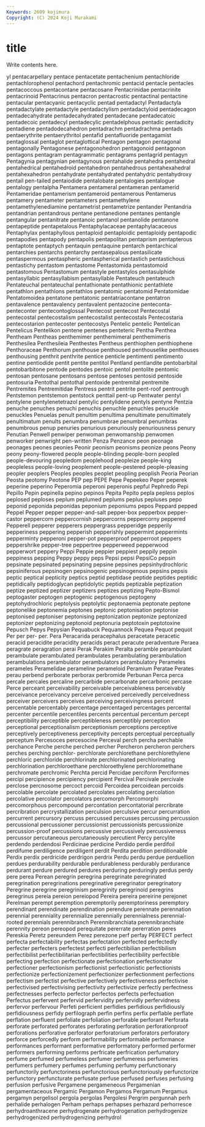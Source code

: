 ```yaml
---
Keywords: 2609 kojimura
Copyright: (C) 2024 Koji Murakami
---
```


# title

Write contents here.



yl pentacarpellary pentace pentacetate pentachenium pentachloride
pentachlorophenol pentachord pentachromic pentacid pentacle pentacles pentacoccous pentacontane pentacosane Pentacrinidae
pentacrinite pentacrinoid Pentacrinus pentacron pentacrostic pentactinal pentactine pentacular pentacyanic pentacyclic
pentad pentadactyl Pentadactyla pentadactylate pentadactyle pentadactylism pentadactyloid pentadecagon pentadecahydrate pentadecahydrated
pentadecane pentadecatoic pentadecoic pentadecyl pentadecylic pentadelphous pentadic pentadicity pentadiene pentadodecahedron
pentadrachm pentadrachma pentads pentaerythrite pentaerythritol pentafid pentafluoride pentagamist pentaglossal pentaglot
pentaglottical Pentagon pentagon pentagonal pentagonally Pentagonese pentagonohedron pentagonoid pentagonon pentagons
pentagram pentagrammatic pentagrams pentagrid pentagyn Pentagynia pentagynian pentagynous pentahalide pentahedra
pentahedral pentahedrical pentahedroid pentahedron pentahedrous pentahexahedral pentahexahedron pentahydrate pentahydrated pentahydric
pentahydroxy pentail pen-tailed pentaiodide pentalobate pentalogies pentalogue pentalogy pentalpha Pentamera
pentameral pentameran pentamerid Pentameridae pentamerism pentameroid pentamerous Pentamerus pentamery pentameter
pentameters pentamethylene pentamethylenediamine pentametrist pentametrize pentander Pentandria pentandrian pentandrous pentane
pentanedione pentanes pentangle pentangular pentanitrate pentanoic pentanol pentanolide pentanone pentapeptide
pentapetalous Pentaphylacaceae pentaphylacaceous Pentaphylax pentaphyllous pentaploid pentaploidic pentaploidy pentapodic pentapodies
pentapody pentapolis pentapolitan pentaprism pentapterous pentaptote pentaptych pentaquin pentaquine pentarch
pentarchical pentarchies pentarchs pentarchy pentasepalous pentasilicate pentaspermous pentaspheric pentaspherical pentastich
pentastichous pentastichy pentastom pentastome Pentastomida pentastomoid pentastomous Pentastomum pentastyle pentastylos
pentasulphide pentasyllabic pentasyllabism pentasyllable Pentateuch pentateuch Pentateuchal pentateuchal pentathionate pentathionic
pentathlete pentathlon pentathlons pentathlos pentatomic pentatomid Pentatomidae Pentatomoidea pentatone pentatonic
pentatriacontane pentatron pentavalence pentavalency pentavalent pentazocine penteconta- penteconter pentecontoglossal Pentecost
pentecost Pentecostal pentecostal pentecostalism pentecostalist pentecostals Pentecostaria pentecostarion pentecoster pentecostys
Pentelic pentelic Pentelican Pentelicus Pentelikon pentene pentenes penteteric Pentha Penthea
Pentheam Pentheas penthemimer penthemimeral penthemimeris Penthesilea Penthesileia Penthestes Pentheus penthiophen
penthiophene Penthoraceae Penthorum penthouse penthoused penthouselike penthouses penthousing penthrit penthrite
pentice penticle pentimenti pentimento pentine pentiodide pentit pentite pentitol Pentland
pentlandite pentobarbital pentobarbitone pentode pentodes pentoic pentol pentolite pentomic pentosan
pentosane pentosans pentose pentoses pentosid pentoside pentosuria Pentothal pentothal pentoxide
pentremital pentremite Pentremites Pentremitidae Pentress pentrit pentrite pent-roof pentrough Pentstemon
pentstemon pentstock penttail pent-up Pentwater pentyl pentylene pentylenetetrazol pentylic pentylidene
pentyls pentyne Pentzia penuche penuches penuchi penuchis penuchle penuchles penuckle
penuckles Penuelas penult penultim penultima penultimate penultimately penultimatum penults penumbra
penumbrae penumbral penumbras penumbrous penup penuries penurious penuriously penuriousness penury
Penutian Penwell penwiper penwoman penwomanship penwomen penworker penwright pen-written Penza
Penzance peon peonage peonages peones peonies Peonir peonism peonisms peonize
peons Peony peony peony-flowered people people-blinding people-born peopled people-devouring peopledom
peoplehood peopleize people-king peopleless people-loving peoplement people-pestered people-pleasing peopler peoplers
Peoples peoples peoplet peopling peoplish Peoria Peorian Peosta peotomy Peotone
PEP pep PEPE Pepe Pepeekeo Peper peperek peperine peperino Peperomia
peperoni peperonis pepful Pephredo Pepi Pepillo Pepin pepinella pepino pepinos
Pepita Pepito pepla pepless peplos peplosed peploses peplum peplumed peplums
peplus pepluses pepo peponid peponida peponidas peponium peponiums pepos Peppard
pepped Peppel Pepper pepper pepper-and-salt pepper-box pepperbox pepper-castor peppercorn peppercornish
peppercorns peppercorny peppered Pepperell pepperer pepperers peppergrass pepperidge pepperily pepperiness
peppering pepperish pepperishly peppermint peppermints pepperminty pepperoni pepper-pot pepperproof pepperroot
peppers peppershrike pepper-tree peppertree pepperweed pepperwood pepperwort peppery Peppi Peppie
peppier peppiest peppily peppin peppiness pepping Peppy peppy peps Pepsi
pepsi PepsiCo pepsin pepsinate pepsinated pepsinating pepsine pepsines pepsinhydrochloric pepsiniferous
pepsinogen pepsinogenic pepsinogenous pepsins pepsis peptic peptical pepticity peptics peptid
peptidase peptide peptides peptidic peptidically peptidoglycan peptidolytic peptids peptizable peptization
peptize peptized peptizer peptizers peptizes peptizing Pepto-Bismol peptogaster peptogen peptogenic
peptogenous peptogeny peptohydrochloric peptolysis peptolytic peptonaemia peptonate peptone peptonelike peptonemia
peptones peptonic peptonisation peptonise peptonised peptoniser peptonising peptonization peptonize peptonized
peptonizer peptonizing peptonoid peptonuria peptotoxin peptotoxine Pepusch Pepys Pepysian Pequabuck
Pequannock Pequea Pequot pequot Per per per- per. Pera Peracarida
peracephalus peracetate peracetic peracid peracidite peracidity peracids peract peracute peradventure
Peraea peragrate peragration perai Perak Perakim Peralta peramble perambulant perambulate
perambulated perambulates perambulating perambulation perambulations perambulator perambulators perambulatory Perameles perameles
Peramelidae perameline perameloid Peramium Peratae Perates perau perbend perborate perborax
perbromide Perbunan Perca perca percale percales percaline percarbide percarbonate percarbonic
percase Perce perceant perceivability perceivable perceivableness perceivably perceivance perceivancy perceive
perceived perceivedly perceivedness perceiver perceivers perceives perceiving perceivingness percent percentable
percentably percentage percentaged percentages percental percenter percentile percentiles percents percentual
percentum percept perceptibility perceptible perceptibleness perceptibly perception perceptional perceptionalism perceptionism
perceptions perceptive perceptively perceptiveness perceptivity percepts perceptual perceptually perceptum Percesoces
percesocine Perceval perch percha perchable perchance Perche perche perched percher
Percheron percheron perchers perches perching perchlor- perchlorate perchlorethane perchlorethylene perchloric
perchloride perchlorinate perchlorinated perchlorinating perchlorination perchloroethane perchloroethylene perchloromethane perchromate perchromic
Perchta percid Percidae perciform Perciformes percipi percipience percipiency percipient Percival
Percivale percivale perclose percnosome percoct percoid Percoidea percoidean percoids percolable
percolate percolated percolates percolating percolation percolative percolator percolators percomorph Percomorphi
percomorphous percompound percontation percontatorial percribrate percribration percrystallization perculsion perculsive percur
percurration percurrent percursory percuss percussed percusses percussing percussion percussional percussioner
percussionist percussionists percussionize percussion-proof percussions percussive percussively percussiveness percussor percutaneous
percutaneously percutient Percy percylite perdendo perdendosi Perdicinae perdicine Perdido perdie
perdifoil perdifume perdiligence perdiligent perdit Perdita perdition perditionable Perdix perdix
perdricide perdrigon perdrix Perdu perdu perdue perduellion perdues perdurability perdurable
perdurableness perdurably perdurance perdurant perdure perdured perdures perduring perduringly perdus
perdy pere perea Perean peregrin peregrina peregrinate peregrinated peregrination peregrinations
peregrinative peregrinator peregrinatory Peregrine peregrine peregrinism peregrinity peregrinoid peregrins peregrinus
pereia pereion pereiopod Pereira pereira pereirine perejonet Perelman perempt peremption
peremptorily peremptoriness peremptory perendinant perendinate perendination perendure perennate perennation perennial
perenniality perennialize perennially perennialness perennial-rooted perennials perennibranch Perennibranchiata perennibranchiate perennity
pereon pereopod perequitate pererrate pererration peres Pereskia Peretz pereundem Perez
perezone perf perfay PERFECT perfect perfecta perfectability perfectas perfectation perfected
perfectedly perfecter perfecters perfectest perfecti perfectibilian perfectibilism perfectibilist perfectibilitarian perfectibilities
perfectibility perfectible perfecting perfection perfectionate perfectionation perfectionator perfectioner perfectionism perfectionist
perfectionistic perfectionists perfectionize perfectionizement perfectionizer perfectionment perfections perfectism perfectist perfective
perfectively perfectiveness perfectivise perfectivised perfectivising perfectivity perfectivize perfectly perfectness perfectnesses
perfecto perfector perfectos perfects perfectuation Perfectus perfervent perfervid perfervidity perfervidly
perfervidness perfervor perfervour Perfeti perficient perfidies perfidious perfidiously perfidiousness perfidy
perfilograph perfin perfins perfix perflable perflate perflation perfluent perfoliate perfoliation
perforable perforant Perforata perforate perforated perforates perforating perforation perforationproof perforations
perforative perforator perforatorium perforators perforatory perforce perforcedly perform performability performable
performance performances performant performative performatory performed performer performers performing performs
perfricate perfrication perfumatory perfume perfumed perfumeless perfumer perfumeress perfumeries perfumers
perfumery perfumes perfuming perfumy perfunctionary perfunctorily perfunctoriness perfunctorious perfunctoriously perfunctorize
perfunctory perfuncturate perfusate perfuse perfused perfuses perfusing perfusion perfusive Pergamene
pergameneous Pergamenian pergamentaceous Pergamic Pergamon Pergamos Pergamum Pergamus pergamyn pergelisol
pergola pergolas Pergolesi Pergrim pergunnah perh perhalide perhalogen Perham perhaps
perhapses perhazard perhorresce perhydroanthracene perhydrogenate perhydrogenation perhydrogenize perhydrogenized perhydrogenizing perhydrol

